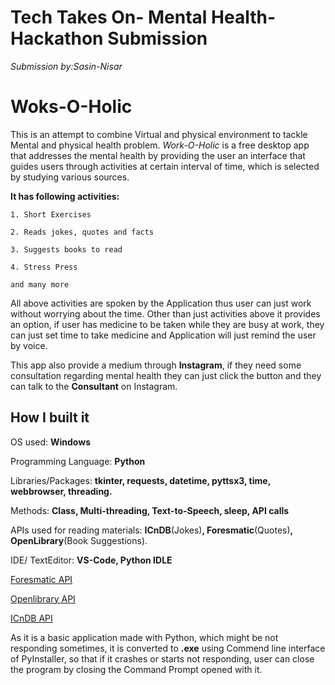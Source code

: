 # Tech Takes On- Mental Health- Hackathon Submission
_Submission by:Sasin-Nisar_

# Woks-O-Holic
This is an attempt to combine Virtual and physical environment to tackle Mental and physical health problem. 
_Work-O-Holic_ is a free desktop app that addresses the mental health by providing the user an interface that guides users through activities at certain interval of time, which is selected by studying various sources. 

**It has following activities:**

    1. Short Exercises
    
    2. Reads jokes, quotes and facts
    
    3. Suggests books to read
    
    4. Stress Press
    
    and many more

All above activities are spoken by the Application thus user can just work without worrying about the time. Other than just activities above it provides an option, if user has medicine to be taken while they are busy at work, they can just set time to take medicine and Application will just remind the user by voice.

This app also provide a medium through **Instagram**, if they need some consultation regarding mental health they can just click the button and they can talk to the **Consultant** on Instagram.

## How I built it

OS used: **Windows**

Programming Language: **Python**

Libraries/Packages: **tkinter, requests, datetime, pyttsx3, time, webbrowser, threading.**

Methods: **Class, Multi-threading, Text-to-Speech, sleep, API calls**

APIs used for reading materials: **ICnDB**(Jokes)**, Foresmatic**(Quotes)**, OpenLibrary**(Book Suggestions).

IDE/ TextEditor: **VS-Code, Python IDLE**

[Foresmatic API](http://api.forismatic.com/api/1.0/?method=getQuote&format=json&lang=en)

[Openlibrary API](https://openlibrary.org/books)

[ICnDB API](http://api.icndb.com/jokes/random)

As it is a basic application made with Python, which might be not responding sometimes, it is converted to **.exe** using Commend line interface of PyInstaller, so that if it crashes or starts not responding, user can close the program by closing the Command Prompt opened with it.

